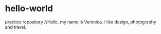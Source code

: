 # hello-world
practice repository
//Hello, my name is Veronica. I like design, photography and travel.
